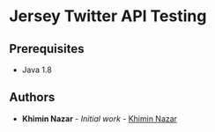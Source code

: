 # Jersey Twitter API Testing

 ## Prerequisites
 * Java 1.8

## Authors
* **Khimin Nazar** - *Initial work* - [Khimin Nazar](https://github.com/Mentorship077/MentProject)